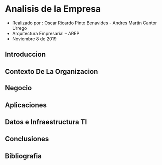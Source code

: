 # Analisis de la Empresa
- Realizado por : Oscar Ricardo Pinto Benavides - Andres Martin Cantor Urrego
- Arquitectura Empresarial – AREP
- Noviembre 8 de 2019

## Introduccion
## Contexto De La Organizacion
## Negocio
## Aplicaciones
## Datos e Infraestructura TI
## Conclusiones
## Bibliografia



